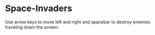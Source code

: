 # Space-Invaders

Use arrow keys to move left and right and spacebar to destroy enemies traveling down the screen.
